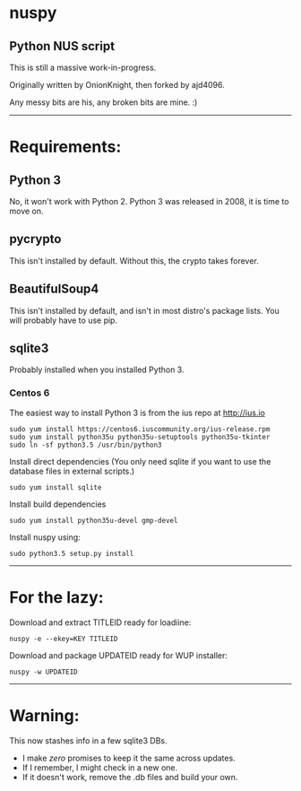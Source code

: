 # nuspy
## Python NUS script

This is still a massive work-in-progress.

Originally written by OnionKnight, then forked by ajd4096.

Any messy bits are his, any broken bits are mine. :)

-----

# Requirements:
## Python 3
No, it won't work with Python 2.
Python 3 was released in 2008, it is time to move on.

## pycrypto
This isn't installed by default.
Without this, the crypto takes forever.

## BeautifulSoup4
This isn't installed by default, and isn't in most distro's package lists.
You will probably have to use pip.

## sqlite3
Probably installed when you installed Python 3.

### Centos 6
The easiest way to install Python 3 is from the ius repo at http://ius.io
```
sudo yum install https://centos6.iuscommunity.org/ius-release.rpm
sudo yum install python35u python35u-setuptools python35u-tkinter
sudo ln -sf python3.5 /usr/bin/python3
```

Install direct dependencies
(You only need sqlite if you want to use the database files in external scripts.)
```
sudo yum install sqlite
```

Install build dependencies
```
sudo yum install python35u-devel gmp-devel
```

Install nuspy using:
```
sudo python3.5 setup.py install
```
-----

# For the lazy:

Download and extract TITLEID ready for loadiine:
```
nuspy -e --ekey=KEY TITLEID
```

Download and package UPDATEID ready for WUP installer:
```
nuspy -w UPDATEID
```
-----
# Warning:

This now stashes info in a few sqlite3 DBs.
* I make *zero* promises to keep it the same across updates.
* If I remember, I might check in a new one.
* If it doesn't work, remove the .db files and build your own.
